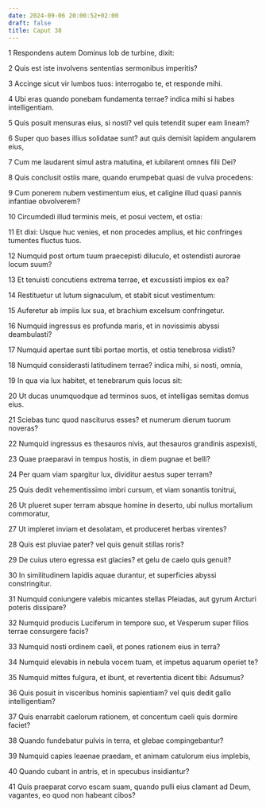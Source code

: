 ```yaml
---
date: 2024-09-06 20:00:52+02:00
draft: false
title: Caput 38
---
```





1 Respondens autem Dominus Iob de turbine, dixit:

2 Quis est iste involvens sententias sermonibus imperitis?

3 Accinge sicut vir lumbos tuos: interrogabo te, et responde mihi.

4 Ubi eras quando ponebam fundamenta terrae? indica mihi si habes intelligentiam.

5 Quis posuit mensuras eius, si nosti? vel quis tetendit super eam lineam?

6 Super quo bases illius solidatae sunt? aut quis demisit lapidem angularem eius,

7 Cum me laudarent simul astra matutina, et iubilarent omnes filii Dei?

8 Quis conclusit ostiis mare, quando erumpebat quasi de vulva procedens:

9 Cum ponerem nubem vestimentum eius, et caligine illud quasi pannis infantiae obvolverem?

10 Circumdedi illud terminis meis, et posui vectem, et ostia:

11 Et dixi: Usque huc venies, et non procedes amplius, et hic confringes tumentes fluctus tuos.

12 Numquid post ortum tuum praecepisti diluculo, et ostendisti aurorae locum suum?

13 Et tenuisti concutiens extrema terrae, et excussisti impios ex ea?

14 Restituetur ut lutum signaculum, et stabit sicut vestimentum:

15 Auferetur ab impiis lux sua, et brachium excelsum confringetur.

16 Numquid ingressus es profunda maris, et in novissimis abyssi deambulasti?

17 Numquid apertae sunt tibi portae mortis, et ostia tenebrosa vidisti?

18 Numquid considerasti latitudinem terrae? indica mihi, si nosti, omnia,

19 In qua via lux habitet, et tenebrarum quis locus sit:

20 Ut ducas unumquodque ad terminos suos, et intelligas semitas domus eius.

21 Sciebas tunc quod nasciturus esses? et numerum dierum tuorum noveras?

22 Numquid ingressus es thesauros nivis, aut thesauros grandinis aspexisti,

23 Quae praeparavi in tempus hostis, in diem pugnae et belli?

24 Per quam viam spargitur lux, dividitur aestus super terram?

25 Quis dedit vehementissimo imbri cursum, et viam sonantis tonitrui,

26 Ut plueret super terram absque homine in deserto, ubi nullus mortalium commoratur,

27 Ut impleret inviam et desolatam, et produceret herbas virentes?

28 Quis est pluviae pater? vel quis genuit stillas roris?

29 De cuius utero egressa est glacies? et gelu de caelo quis genuit?

30 In similitudinem lapidis aquae durantur, et superficies abyssi constringitur.

31 Numquid coniungere valebis micantes stellas Pleiadas, aut gyrum Arcturi poteris dissipare?

32 Numquid producis Luciferum in tempore suo, et Vesperum super filios terrae consurgere facis?

33 Numquid nosti ordinem caeli, et pones rationem eius in terra?

34 Numquid elevabis in nebula vocem tuam, et impetus aquarum operiet te?

35 Numquid mittes fulgura, et ibunt, et revertentia dicent tibi: Adsumus?

36 Quis posuit in visceribus hominis sapientiam? vel quis dedit gallo intelligentiam?

37 Quis enarrabit caelorum rationem, et concentum caeli quis dormire faciet?

38 Quando fundebatur pulvis in terra, et glebae compingebantur?

39 Numquid capies leaenae praedam, et animam catulorum eius implebis,

40 Quando cubant in antris, et in specubus insidiantur?

41 Quis praeparat corvo escam suam, quando pulli eius clamant ad Deum, vagantes, eo quod non habeant cibos?

